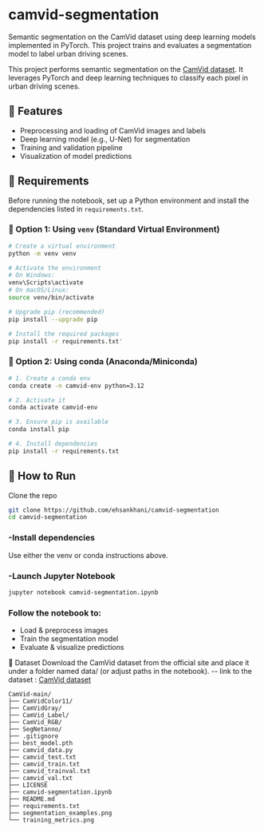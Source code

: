 # camvid-segmentation
Semantic segmentation on the CamVid dataset using deep learning models implemented in PyTorch. This project trains and evaluates a segmentation model to label urban driving scenes.

This project performs semantic segmentation on the [CamVid dataset](https://github.com/lih627/CamVid). It leverages PyTorch and deep learning techniques to classify each pixel in urban driving scenes.

## 📁 Features

- Preprocessing and loading of CamVid images and labels
- Deep learning model (e.g., U-Net) for segmentation
- Training and validation pipeline
- Visualization of model predictions

## 🧰 Requirements

Before running the notebook, set up a Python environment and install the dependencies listed in `requirements.txt`.

### 🔹 Option 1: Using `venv` (Standard Virtual Environment)

```bash
# Create a virtual environment
python -m venv venv

# Activate the environment
# On Windows:
venv\Scripts\activate
# On macOS/Linux:
source venv/bin/activate

# Upgrade pip (recommended)
pip install --upgrade pip

# Install the required packages
pip install -r requirements.txt'
```


### 🔹 Option 2: Using conda (Anaconda/Miniconda)
```bash
# 1. Create a conda env
conda create -n camvid-env python=3.12

# 2. Activate it
conda activate camvid-env

# 3. Ensure pip is available
conda install pip

# 4. Install dependencies
pip install -r requirements.txt
```

## 🚀 How to Run
Clone the repo
```bash
git clone https://github.com/ehsankhani/camvid-segmentation
cd camvid-segmentation
```
### -Install dependencies
Use either the venv or conda instructions above.
### -Launch Jupyter Notebook
```bash
jupyter notebook camvid-segmentation.ipynb
```
### Follow the notebook to:

- Load & preprocess images
- Train the segmentation model
- Evaluate & visualize predictions

📂 Dataset
Download the CamVid dataset from the official site and place it under a folder named data/ (or adjust paths in the notebook).
-- link to the dataset : [CamVid dataset](https://github.com/lih627/CamVid)
```
CamVid-main/
├── CamVidColor11/
├── CamVidGray/
├── CamVid_Label/
├── CamVid_RGB/
├── SegNetanno/
├── .gitignore
├── best_model.pth
├── camvid_data.py
├── camvid_test.txt
├── camvid_train.txt
├── camvid_trainval.txt
├── camvid_val.txt
├── LICENSE
├── camvid-segmentation.ipynb
├── README.md
├── requirements.txt
├── segmentation_examples.png
└── training_metrics.png
```
